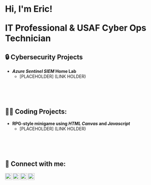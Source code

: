 <h1>Hi, I'm Eric!
  
  <br/>
  
  <a>IT Professional </a> <a>& USAF Cyber Ops Technician</a>

<h2>🔒 Cybersecurity Projects</h2>

- <b><em>Azure Sentinel SIEM</em> Home Lab</b> 
  - [PLACEHOLDER] (LINK HOLDER)
<br>
<br>
<br>

<h2>👨‍💻 Coding Projects:</h2>


- <b>RPG-style minigame using <em>HTML Canvas</em> and <em>Javascript</em></b>
  - [PLACEHOLDER] (LINK HOLDER)
<br>
<br>
<br>

<h2>📱 Connect with me:</h2>

<a href="https://www.youtube.com/c/mcmilliantech"> 
  <img align="left" alt="mcmilliantech youtube | YouTube" width="22px" src="https://cdn.jsdelivr.net/npm/simple-icons@v3/icons/youtube.svg" />
</a>  

<a href="https://twitter.com/mcmilliantech">
  <img align="left" alt="mcmilliantech twitter | Twitter" width="22px" src="https://cdn.jsdelivr.net/npm/simple-icons@v3/icons/twitter.svg" />
</a> 

<a href="https://linkedin.com/in/ericmcmillian"> 
  <img align="left" alt="mcmilliantech linkedin | LinkedIn" width="22px" src="https://cdn.jsdelivr.net/npm/simple-icons@v3/icons/linkedin.svg" />
</a>

<a href="https://www.instagram.com/mcmilliantech/"> 
  <img align="left" alt="mcmilliantech instagram | Instagram" width="22px" src="https://cdn.jsdelivr.net/npm/simple-icons@v3/icons/instagram.svg" />
</a>

